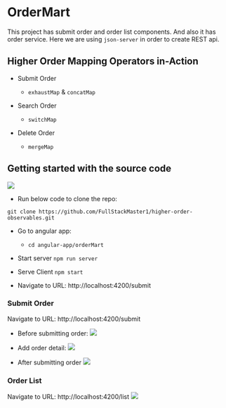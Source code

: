 # OrderMart

This project has submit order and order list components. 
And also it has order service. 
Here we are using `json-server`  in order to create REST api.


## Higher Order Mapping Operators in-Action

- Submit Order
  - `exhaustMap` & `concatMap`

- Search Order
  - `switchMap`

- Delete Order
  - `mergeMap`

## Getting started with the source code

![](https://i.imgur.com/7YRRUDv.png)

- Run below code to clone the repo: 

`git clone https://github.com/FullStackMaster1/higher-order-observables.git`

- Go to angular app:
  - `cd angular-app/orderMart`
  
- Start server 
  `npm run server` 

- Serve Client
  `npm start`

- Navigate to URL: http://localhost:4200/submit 

### Submit Order
Navigate to URL: http://localhost:4200/submit
- Before submitting order:
![](https://i.imgur.com/9BY65iO.png)

- Add order detail:
![](https://i.imgur.com/Yz1jpgJ.png)


- After submitting order
![](https://i.imgur.com/qedrtjI.png)


### Order List
Navigate to URL: http://localhost:4200/list
![](https://i.imgur.com/zFtQ5UU.png)
